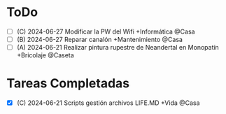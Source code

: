 # ToDo

- [ ] (C) 2024-06-27 Modificar la PW del Wifi +Informática @Casa
- [ ] (B) 2024-06-27 Reparar canalón +Mantenimiento @Casa
- [ ] (A) 2024-06-21 Realizar pintura rupestre de Neandertal en Monopatín +Bricolaje @Caseta

# Tareas Completadas

- [X] (C) 2024-06-21 Scripts gestión archivos LIFE.MD +Vida @Casa
